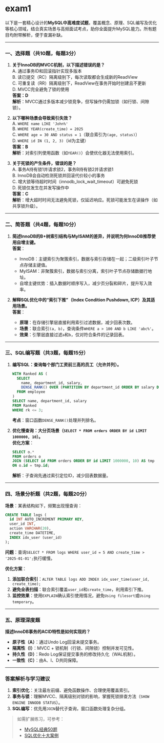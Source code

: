 # exam1
以下是一套精心设计的**MySQL中高难度试题**，覆盖概念、原理、SQL编写及优化等核心领域，结合真实场景与高频面试考点，助你全面提升MySQL能力。所有题目均附带解析，便于查漏补缺。

---

### **一、选择题**（共10题，每题3分）  
1. **关于InnoDB的MVCC机制，以下描述错误的是？**  
   A. 通过事务ID和回滚指针实现多版本  
   B. 读已提交（RC）隔离级别下，每次读取都会生成新的ReadView  
   C. 可重复读（RR）隔离级别下，ReadView在事务开始时创建且不更新  
   D. MVCC完全避免了锁的使用  
   **答案：D**  
   **解析**：MVCC通过多版本减少锁竞争，但写操作仍需加锁（如行锁、间隙锁）。

2. **以下哪种场景会导致索引失效？**  
   A. `WHERE name LIKE 'John%'`  
   B. `WHERE YEAR(create_time) = 2025`  
   C. `WHERE age = 30 AND status = 1`（联合索引为`(age, status)`）  
   D. `WHERE id IN (1, 2, 3)`（id为主键）  
   **答案：B**  
   **解析**：对索引列使用函数（如`YEAR()`）会使优化器无法使用索引。

3. **关于死锁的产生条件，错误的是？**  
   A. 事务A持有锁1并请求锁2，事务B持有锁2并请求锁1  
   B. InnoDB会自动检测死锁并回滚代价较小的事务  
   C. 增大锁等待超时时间（innodb_lock_wait_timeout）可避免死锁  
   D. 死锁仅发生在并发写操作中  
   **答案：C**  
   **解析**：增大超时时间无法避免死锁，仅延迟响应。死锁可能发生在读操作（如共享锁升级）。

---

### **二、简答题**（共4题，每题10分）  
1. **简述InnoDB的B+树索引结构与MyISAM的差异，并说明为何InnoDB推荐使用自增主键。**  
   **答案**：  
   - InnoDB：主键索引为聚簇索引，数据与索引存储在一起；二级索引叶子节点存储主键值。  
   - MyISAM：非聚簇索引，数据与索引分离，索引叶子节点存储数据行地址。  
   - 自增主键优势：插入数据时顺序写入，减少页分裂和碎片，提升写入效率。

2. **解释SQL优化中的“索引下推”（Index Condition Pushdown, ICP）及其适用场景。**  
   **答案**：  
   - **原理**：在存储引擎层直接利用索引过滤数据，减少回表次数。  
   - **场景**：联合索引`(a, b)`，查询条件`WHERE a > 100 AND b LIKE 'abc%'`。  
   - **效果**：引擎层直接过滤`a`和`b`，仅对符合条件的记录回表。

---

### **三、SQL编写题**（共3题，每题15分）  
1. **编写SQL：查询每个部门工资前三高的员工（允许并列）。**  
   ```sql
   WITH Ranked AS (
     SELECT 
       name, department_id, salary,
       DENSE_RANK() OVER (PARTITION BY department_id ORDER BY salary DESC) AS rk
     FROM employee
   )
   SELECT name, department_id, salary
   FROM Ranked
   WHERE rk <= 3;
   ```
   **考点**：窗口函数`DENSE_RANK()`处理并列排名。

2. **优化慢查询：大分页场景（`SELECT * FROM orders ORDER BY id LIMIT 1000000, 10`）。**  
   **优化方案**：  
   ```sql
   SELECT o.* 
   FROM orders o
   JOIN (SELECT id FROM orders ORDER BY id LIMIT 1000000, 10) AS tmp
   ON o.id = tmp.id;
   ```
   **解析**：子查询先通过索引定位ID，减少回表数据量。

---

### **四、场景分析题**（共2题，每题20分）  
**场景**：某表结构如下，频繁出现慢查询：  
```sql
CREATE TABLE logs (
  id INT AUTO_INCREMENT PRIMARY KEY,
  user_id INT,
  action VARCHAR(20),
  create_time DATETIME,
  INDEX idx_user (user_id)
);
```
**问题**：查询`SELECT * FROM logs WHERE user_id = 5 AND create_time > '2025-01-01';`执行缓慢。  

**优化方案**：  
1. **添加联合索引**：`ALTER TABLE logs ADD INDEX idx_user_time(user_id, create_time);`  
2. **避免全表扫描**：联合索引覆盖`user_id`和`create_time`，利用索引下推。  
3. **监控效果**：使用`EXPLAIN`确认索引使用情况，避免`Using filesort`或`Using temporary`。

---

### **五、原理深度题**  
**描述InnoDB事务的ACID特性是如何实现的？**  
- **原子性（A）**：通过Undo Log回滚未提交事务。  
- **隔离性（I）**：MVCC + 锁机制（行锁、间隙锁）控制并发可见性。  
- **持久性（D）**：Redo Log保证提交事务的修改持久化（WAL机制）。  
- **一致性（C）**：由A、I、D共同保障。

---

### **答案解析与学习建议**  
1. **索引优化**：关注最左前缀、避免函数操作、合理使用覆盖索引。  
2. **事务与锁**：理解MVCC、隔离级别对锁的影响，掌握死锁排查方法（`SHOW ENGINE INNODB STATUS`）。  
3. **SQL编写**：优先用`JOIN`替代子查询，窗口函数处理复杂分组。  

> 如需扩展练习，可参考：
> - [MySQL经典50题](https://mp.weixin.qq.com/s/17db2238cb04a61a55e9a775d02026ac)   
> - [SQL优化十大案例](https://blog.csdn.net/Java_zhujia/article/details/128094533)